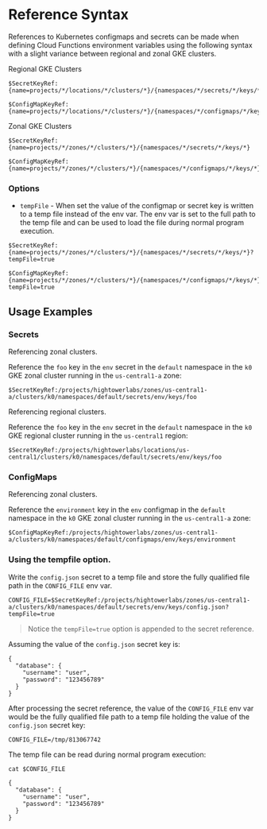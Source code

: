 # Reference Syntax

References to Kubernetes configmaps and secrets can be made when defining Cloud Functions environment variables using the following syntax with a slight variance between regional and zonal GKE clusters.

Regional GKE Clusters

```
$SecretKeyRef:{name=projects/*/locations/*/clusters/*}/{namespaces/*/secrets/*/keys/*}
```

```
$ConfigMapKeyRef:{name=projects/*/locations/*/clusters/*}/{namespaces/*/configmaps/*/keys/*}
```

Zonal GKE Clusters

```
$SecretKeyRef:{name=projects/*/zones/*/clusters/*}/{namespaces/*/secrets/*/keys/*}
```

```
$ConfigMapKeyRef:{name=projects/*/zones/*/clusters/*}/{namespaces/*/configmaps/*/keys/*}
```

### Options

* `tempFile` - When set the value of the configmap or secret key is written to a temp file instead of the env var. The env var is set to the full path to the temp file and can be used to load the file during normal program execution.

```
$SecretKeyRef:{name=projects/*/zones/*/clusters/*}/{namespaces/*/secrets/*/keys/*}?tempFile=true
```

```
$ConfigMapKeyRef:{name=projects/*/zones/*/clusters/*}/{namespaces/*/configmaps/*/keys/*}?tempFile=true
```

## Usage Examples

### Secrets

Referencing zonal clusters.

Reference the `foo` key in the `env` secret in the `default` namespace in the `k0` GKE zonal cluster running in the `us-central1-a` zone:

```
$SecretKeyRef:/projects/hightowerlabs/zones/us-central1-a/clusters/k0/namespaces/default/secrets/env/keys/foo
```

Referencing regional clusters.

Reference the `foo` key in the `env` secret in the `default` namespace in the `k0` GKE regional cluster running in the `us-central1` region:

```
$SecretKeyRef:/projects/hightowerlabs/locations/us-central1/clusters/k0/namespaces/default/secrets/env/keys/foo
```

### ConfigMaps

Referencing zonal clusters.

Reference the `environment` key in the `env` configmap in the `default` namespace in the `k0` GKE zonal cluster running in the `us-central1-a` zone:

```
$ConfigMapKeyRef:/projects/hightowerlabs/zones/us-central1-a/clusters/k0/namespaces/default/configmaps/env/keys/environment
```

### Using the tempfile option.

Write the `config.json` secret to a temp file and store the fully qualified file path in the `CONFIG_FILE` env var.

```
CONFIG_FILE=$SecretKeyRef:/projects/hightowerlabs/zones/us-central1-a/clusters/k0/namespaces/default/secrets/env/keys/config.json?tempFile=true
```

> Notice the `tempFile=true` option is appended to the secret reference.

Assuming the value of the `config.json` secret key is:

```
{
  "database": {
    "username": "user",
    "password": "123456789"
  }
}
```

After processing the secret reference, the value of the `CONFIG_FILE` env var would be the fully qualified file path to a temp file holding the value of the `config.json` secret key:

```
CONFIG_FILE=/tmp/813067742
```

The temp file can be read during normal program execution:

```
cat $CONFIG_FILE
```

```
{
  "database": {
    "username": "user",
    "password": "123456789"
  }
}
```
